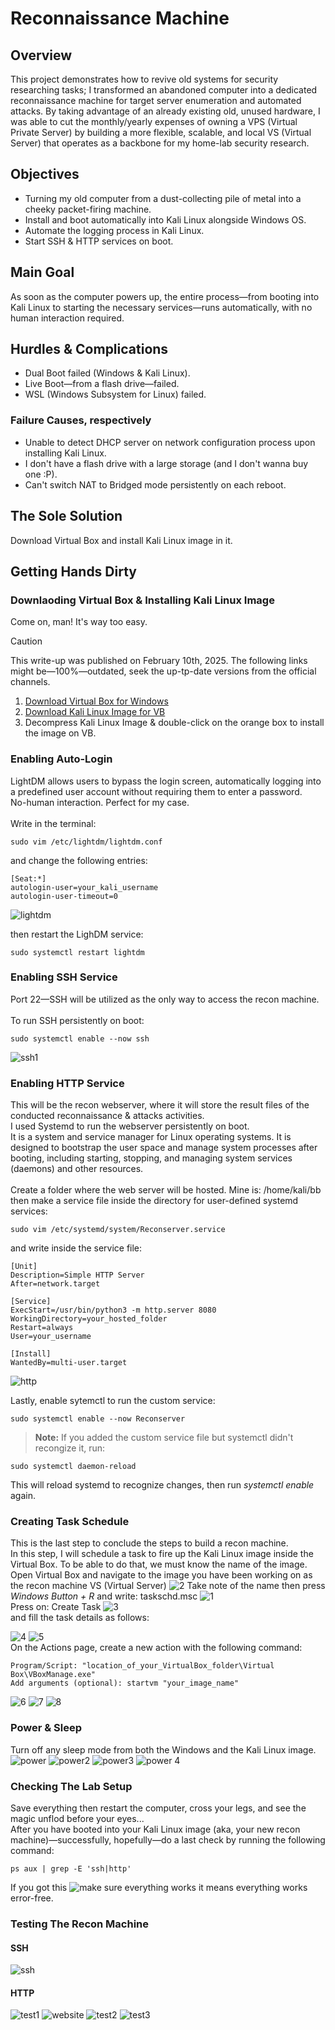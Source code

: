 # Reconnaissance Machine
## Overview
This project demonstrates how to revive old systems for security researching tasks;
I transformed an abandoned computer into a dedicated reconnaissance machine for target server enumeration and automated attacks.
By taking advantage of an already existing old, unused hardware, I was able to cut the monthly/yearly expenses of owning a VPS (Virtual Private Server) by building a more flexible, scalable, and local VS (Virtual Server)
that operates as a backbone for my home-lab security research.

## Objectives
- Turning my old computer from a dust-collecting pile of metal into a cheeky packet-firing machine.
- Install and boot automatically into  Kali Linux alongside Windows OS.
- Automate the logging process in Kali Linux.
- Start SSH & HTTP services on boot.

## Main Goal
As soon as the computer powers up, the entire process—from booting into Kali Linux to starting the necessary services—runs automatically, with no human interaction required.

## Hurdles & Complications
- Dual Boot failed (Windows & Kali Linux).
- Live Boot—from a flash drive—failed.
- WSL (Windows Subsystem for Linux) failed.

### Failure Causes, respectively
- Unable to detect DHCP server on network configuration process upon installing Kali Linux.
- I don't have a flash drive with a large storage (and I don't wanna buy one :P).
- Can't switch NAT to Bridged mode persistently on each reboot.

## The Sole Solution
Download Virtual Box and install Kali Linux image in it.

## Getting Hands Dirty
### Downlaoding Virtual Box & Installing Kali Linux Image
Come on, man! It's way too easy.
> [!CAUTION]
> This write-up was published on February 10th, 2025. The following links might be—100%—outdated, seek the up-tp-date versions from the official channels.
1) [Download Virtual Box for Windows](https://www.virtualbox.org/wiki/Downloads)
2) [Download Kali Linux Image for VB](https://cdimage.kali.org/kali-2024.4/kali-linux-2024.4-virtualbox-amd64.7z)
3) Decompress Kali Linux Image & double-click on the orange box to install the image on VB.

### Enabling Auto-Login
LightDM allows users to bypass the login screen, automatically logging into a predefined user account without requiring them to enter a password.
<br>
No-human interaction. Perfect for my case.
<br> <br>
Write in the terminal:
```
sudo vim /etc/lightdm/lightdm.conf
```
and change the following entries:
```
[Seat:*]
autologin-user=your_kali_username
autologin-user-timeout=0
```
![lightdm](https://github.com/user-attachments/assets/e7c58925-0c95-495a-8d91-8c27dee249bb)

then restart the LighDM service:
```
sudo systemctl restart lightdm
```

### Enabling SSH Service
Port 22—SSH will be utilized as the only way to access the recon machine.
<br> <br>
To run SSH persistently on boot:
```
sudo systemctl enable --now ssh
```
![ssh1](https://github.com/user-attachments/assets/d53aded4-a677-4c88-8900-fc9c3dbb8b99)

### Enabling HTTP Service
This will be the recon webserver, where it will store the result files of the conducted reconnaissance & attacks activities.
<br>
I used Systemd to run the webserver persistently on boot. <br> It is a system and service manager for Linux operating systems. It is designed to bootstrap the user space and manage system processes after booting,
including starting, stopping, and managing system services (daemons) and other resources.
<br> <br>
Create a folder where the web server will be hosted. Mine is: /home/kali/bb
<br>
then make a service file inside the directory for user-defined systemd services:
```
sudo vim /etc/systemd/system/Reconserver.service
```
and write inside the service file:
```
[Unit]
Description=Simple HTTP Server
After=network.target

[Service]
ExecStart=/usr/bin/python3 -m http.server 8080
WorkingDirectory=your_hosted_folder
Restart=always
User=your_username

[Install]
WantedBy=multi-user.target
```
![http](https://github.com/user-attachments/assets/d99649df-5d64-464f-935a-3c8cba3dab07)

Lastly, enable sytemctl to run the custom service:
```
sudo systemctl enable --now Reconserver
```
> **Note:** If you added the custom service file but systemctl didn't recongize it, run:
```
sudo systemctl daemon-reload
```
This will reload systemd to recognize changes, then run *systemctl enable* again.

### Creating Task Schedule
This is the last step to conclude the steps to build a recon machine.
<br>
In this step, I will schedule a task to fire up the Kali Linux image inside the Virtual Box. To be able to do that, we must know the name of the image.
<br>
Open Virtual Box and navigate to the image you have been working on as the recon machine VS (Virtual Server)
![2](https://github.com/user-attachments/assets/8ed20a8a-e489-4b15-9a16-a7e5861618df)
Take note of the name then press *Windows Button + R* and write: taskschd.msc
![1](https://github.com/user-attachments/assets/78912320-eccb-40df-8493-6ae6a3fd7542)
<br> Press on: Create Task
![3](https://github.com/user-attachments/assets/32e1071d-d6c2-4aff-b959-55dfe0a018cb)
<br> and fill the task details as follows:

![4](https://github.com/user-attachments/assets/61131630-e435-4d60-b5c5-f8d3027b796f)
![5](https://github.com/user-attachments/assets/4f77e9c6-85a5-4814-a591-361bf01cc61b)
<br> On the Actions page, create a new action with the following command:
```
Program/Script: "location_of_your_VirtualBox_folder\Virtual Box\VBoxManage.exe"
Add arguments (optional): startvm "your_image_name"
```
![6](https://github.com/user-attachments/assets/5ff0ba7f-a4f6-45be-a15f-dd7bef4019a8)
![7](https://github.com/user-attachments/assets/95265ad4-6a42-48fd-bab9-96286196541e)
![8](https://github.com/user-attachments/assets/0e0686f0-9e88-45b8-957f-140127464ba9)

### Power & Sleep
Turn off any sleep mode from both the Windows and the Kali Linux image.
![power](https://github.com/user-attachments/assets/4c9107e1-632d-49c0-9a57-3f1e099e74a8)
![power2](https://github.com/user-attachments/assets/6b0f14af-8919-493e-b2ee-b8f6eb0a717b)
![power3](https://github.com/user-attachments/assets/bf54c31c-f85e-4701-9394-6473ee13d2fc)
![power 4](https://github.com/user-attachments/assets/bd068c90-97b1-481f-82ba-6258a20daf06)



### Checking The Lab Setup
Save everything then restart the computer, cross your legs, and see the magic unflod before your eyes...
<br> After you have booted into your Kali Linux image (aka, your new recon machine)—successfully, hopefully—do a last check by running the following command:
```
ps aux | grep -E 'ssh|http'
```
If you got this
![make sure everything works](https://github.com/user-attachments/assets/36a3a2d6-5f2d-4627-a748-64f58cea1517)
it means everything works error-free.

### Testing The Recon Machine
#### SSH
![ssh](https://github.com/user-attachments/assets/60f07492-ffb9-451c-810d-a20466403348)

#### HTTP
![test1](https://github.com/user-attachments/assets/2245bd86-7cfd-4369-ae70-1dfdd5daeada)
![website](https://github.com/user-attachments/assets/ca809368-9e5f-47e5-82c9-cb6db94dc07f)
![test2](https://github.com/user-attachments/assets/16e6b2e6-2040-4ab4-8f07-efea2950d3dc)
![test3](https://github.com/user-attachments/assets/4a66e7a1-8d7c-4baa-bd30-4e4b405c4c21)
